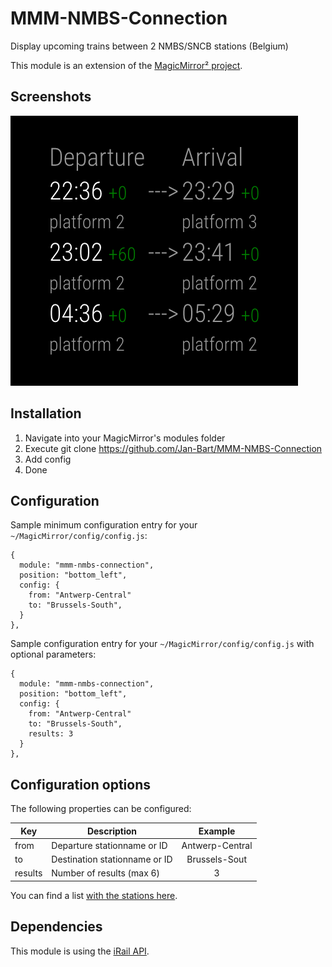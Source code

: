 # MMM-NMBS-Connection
Display upcoming trains between 2 NMBS/SNCB stations (Belgium)

This module is an extension of the [MagicMirror² project](https://github.com/MichMich/MagicMirror).

## Screenshots
![Connections](https://github.com/Jan-Bart/MMM-NMBS-Connection/blob/master/screenshots/screenshot.png)

## Installation
1. Navigate into your MagicMirror's modules folder
2. Execute git clone https://github.com/Jan-Bart/MMM-NMBS-Connection
3. Add config
4. Done


## Configuration
Sample minimum configuration entry for your `~/MagicMirror/config/config.js`:

```
{
  module: "mmm-nmbs-connection",
  position: "bottom_left",
  config: {
    from: "Antwerp-Central"
    to: "Brussels-South",
  }
},
```

Sample configuration entry for your `~/MagicMirror/config/config.js` with optional parameters:

```
{
  module: "mmm-nmbs-connection",
  position: "bottom_left",
  config: {
    from: "Antwerp-Central"
    to: "Brussels-South",
    results: 3
  }
},
```


## Configuration options

The following properties can be configured:

| Key        | Description                    | Example         |
| ---------- |------------------------------  |:---------------:|
| from       | Departure stationname or ID    | Antwerp-Central |
| to         | Destination stationname or ID  | Brussels-Sout   |
| results    | Number of results (max 6)      |      3          |

You can find a list [with the stations here](https://github.com/iRail/stations).

## Dependencies
This module is using the [iRail API](https://docs.irail.be/).